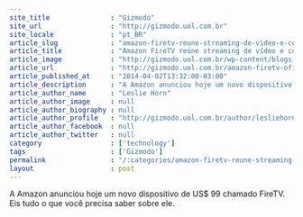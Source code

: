 ```yaml
---
site_title               : "Gizmodo"
site_url                 : "http://gizmodo.uol.com.br"
site_locale              : "pt_BR"
article_slug             : "amazon-firetv-reune-streaming-de-video-e-console-de-jogos"
article_title            : "Amazon FireTV reúne streaming de vídeo e console de jogos"
article_image            : "http://gizmodo.uol.com.br/wp-content/blogs.dir/8/files/2014/04/amazon-firetv-hands-on-2.jpg"
article_url              : "http://gizmodo.uol.com.br/amazon-firetv-oficial/"
article_published_at     : "2014-04-02T13:32:00-03:00"
article_description      : "A Amazon anunciou hoje um novo dispositivo de US$ 99 chamado FireTV. Eis tudo o que você precisa saber sobre ele."
article_author_name      : "Leslie Horn"
article_author_image     : null
article_author_biography : null
article_author_profile   : "http://gizmodo.uol.com.br/author/lesliehorn/"
article_author_facebook  : null
article_author_twitter   : null
category                 : ['technology']
tags                     : ['Gizmodo']
permalink                : "/:categories/amazon-firetv-reune-streaming-de-video-e-console-de-jogos/"
layout                   : post
---
```


A Amazon anunciou hoje um novo dispositivo de US$ 99 chamado FireTV. Eis tudo o que você precisa saber sobre ele.
